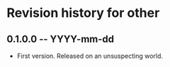 # Revision history for other

## 0.1.0.0 -- YYYY-mm-dd

* First version. Released on an unsuspecting world.

